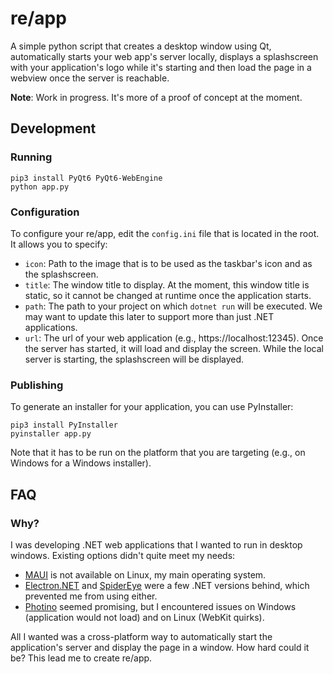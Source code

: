# re/app
A simple python script that creates a desktop window using Qt, automatically starts your web app's server locally, displays a splashscreen with your application's logo while it's starting and then load the page in a webview once the server is reachable.

**Note**: Work in progress. It's more of a proof of concept at the moment.

## Development
### Running
```
pip3 install PyQt6 PyQt6-WebEngine
python app.py
```

### Configuration
To configure your re/app, edit the `config.ini` file that is located in the root. It allows you to specify:
 - `icon`: Path to the image that is to be used as the taskbar's icon and as the splashscreen.
 - `title`: The window title to display. At the moment, this window title is static, so it cannot be changed at runtime once the application starts.
 - `path`: The path to your project on which `dotnet run` will be executed. We may want to update this later to support more than just .NET applications.
 - `url`: The url of your web application (e.g., https://localhost:12345). Once the server has started, it will load and display the screen. While the local server is starting, the splashscreen will be displayed.

### Publishing
To generate an installer for your application, you can use PyInstaller:
```
pip3 install PyInstaller
pyinstaller app.py
```
Note that it has to be run on the platform that you are targeting (e.g., on Windows for a Windows installer).

## FAQ
### Why?
I was developing .NET web applications that I wanted to run in desktop windows. Existing options didn't quite meet my needs:
 - [MAUI](https://github.com/dotnet/maui) is not available on Linux, my main operating system.
 - [Electron.NET](https://github.com/ElectronNET/) and [SpiderEye](https://github.com/JBildstein/SpiderEye) were a few .NET versions behind, which prevented me from using either.
 - [Photino](https://github.com/tryphotino/photino.NET) seemed promising, but I encountered issues on Windows (application would not load) and on Linux (WebKit quirks).

All I wanted was a cross-platform way to automatically start the application's server and display the page in a window. How hard could it be? This lead me to create re/app.

